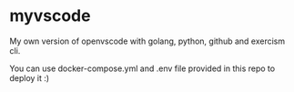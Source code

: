 # myvscode
My own version of openvscode with golang, python, github and exercism cli.

You can use docker-compose.yml and .env file provided in this repo to deploy it :)
